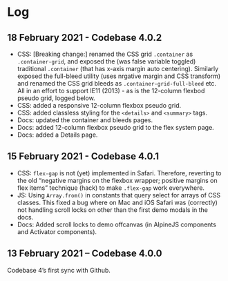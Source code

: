 # Log

## 18 February 2021 - Codebase 4.0.2

* CSS: [Breaking change:] renamed the CSS grid `.container` as `.container-grid`, and exposed the (was false variable toggled) traditional `.container` (that has x-axis margin auto centering). Similarly exposed the full-bleed utility (uses nrgative margin and CSS transform) and renamed the CSS grid bleeds as `.container-grid-full-bleed` etc. All in an effort to support IE11 (2013) - as is the 12-column flexbod pseudo grid, logged below.
* CSS: added a responsive 12-column flexbox pseudo grid.
* CSS: added classless styling for the `<details>` and `<summary>` tags.
* Docs: updated the container and bleeds pages.
* Docs: added 12-column flexbox pseudo grid to the flex system page.
* Docs: added a Details page.

## 15 February 2021 - Codebase 4.0.1

* CSS: `flex-gap` is not (yet) implemented in Safari. Therefore, reverting to the old “negative margins on the flexbox wrapper; positive margins on flex items” technique (hack) to make `.flex-gap` work everywhere.
* JS: Using `Array.from()` in constants that query select for arrays of CSS classes. This fixed a bug where on Mac and iOS Safari was (correctly) not handling scroll locks on other than the first demo modals in the docs.
* Docs: Added scroll locks to demo offcanvas (in AlpineJS components and Activator components).

## 13 February 2021 – Codebase 4.0.0

Codebase 4’s first sync with Github.